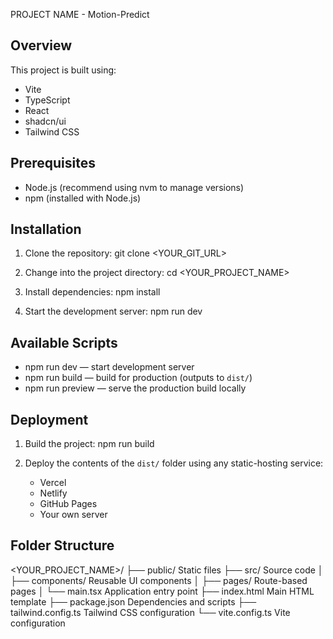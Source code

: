 PROJECT NAME - Motion-Predict

Overview
--------
This project is built using:
- Vite
- TypeScript
- React
- shadcn/ui
- Tailwind CSS

Prerequisites
-------------
- Node.js (recommend using nvm to manage versions)
- npm (installed with Node.js)

Installation
------------
1. Clone the repository:
   git clone <YOUR_GIT_URL>

2. Change into the project directory:
   cd <YOUR_PROJECT_NAME>

3. Install dependencies:
   npm install

4. Start the development server:
   npm run dev

Available Scripts
-----------------
- npm run dev     — start development server
- npm run build   — build for production (outputs to `dist/`)
- npm run preview — serve the production build locally

Deployment
----------
1. Build the project:
   npm run build

2. Deploy the contents of the `dist/` folder using any static-hosting service:
   - Vercel
   - Netlify
   - GitHub Pages
   - Your own server

Folder Structure
----------------
<YOUR_PROJECT_NAME>/
├── public/             Static files
├── src/                Source code
│   ├── components/     Reusable UI components
│   ├── pages/          Route-based pages
│   └── main.tsx        Application entry point
├── index.html          Main HTML template
├── package.json        Dependencies and scripts
├── tailwind.config.ts  Tailwind CSS configuration
└── vite.config.ts      Vite configuration
